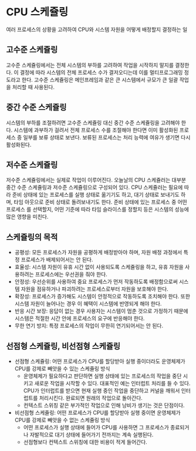 # CPU 스케쥴링
여러 프로세스의 상황을 고려하여 CPU와 시스템 자원을 어떻게 배정할지 결정하는 일

## 고수준 스케쥴링
고수준 스케쥴링에서는 전체 시스템의 부하를 고려하여 작업을 시작하지 말지를 결정한다. 이 결정에 따라 시스템의 전체 프로세스 수가 결저오디는데 이를
멀티프로그래밍 정도라고 한다. 고수준 스케쥴링은 메인프레임과 같은 큰 시스템에서 규모가 큰 일괄 작업을 처리할 때 사용된다.

## 중간 수준 스케쥴링
시스템의 부하를 조절하려면 고수준 스케쥴링 대신 중간 수준 스케쥴링을 고려해야 한다. 시스템에 과부하가 걸려서 전체 프로세스 수를 조절해야 한다면 이미 활성화된
프로세스 중 일부를 보류 상태로 보낸다. 보류된 프로세스는 처리 능력에 여유가 생기면 다시 활성화된다.

## 저수준 스케쥴링
저수준 스케쥴링에서는 실제로 작업이 이루어진다. 오늘날의 CPU 스케쥴러는 대부분 중간 수준 스케쥴링과 저수준 스케쥴링으로 구성되어 있다. CPU 스케쥴러는 필요에 따라
준비 상태에 있는 프로세스를 실행 상태로 옮기기도 하고, 대기 상태로 보내기도 하며, 타임 아웃으로 준비 상태로 돌려보내기도 한다. 준비 상태에 있는 프로세스 중 어떤 프로세스
를 선택할지, 어떤 기준에 따라 타임 슬라이스를 정할지 등은 시스템의 성능에 많은 영향을 미친다.

## 스케쥴링의 목적
- 공평성: 모든 프로세스가 자원을 공평하게 배정받아야 하며, 자원 배정 과정에서 특정 프로세스가 배제되어서는 안 된다.
- 효율성: 시스템 자원이 유휴 시간 없이 사용되도록 스케쥴링을 하고, 유휴 자원을 사용하려는 프로세스에는 우선권을 줘야 한다.
- 안정성: 우선순위를 사용하여 중요 프로세스가 먼저 작동하도록 배정함으로써 시스템 자원을 점유하거나 파괴하려는 프로세스로부터 자원을 보호해야 한다.
- 확장성: 프로세스가 증가해도 시스템이 안정적으로 작동하도록 조치해야 한다. 또한 시스템 자원이 늘어나는 경우 이 혜택이 시스템에 반영되게 해야 한다.
- 반응 시간 보장: 응답이 없는 경우 사용자는 시스템이 멈춘 것으로 가정하기 때문에 시스템은 적절한 시간 안에 프로세스의 요구에 반응해야 한다.
- 무한 연기 방지: 특정 프로세스의 작업이 무한히 연기되어서는 안 된다.


## 선점형 스케쥴링, 비선점형 스케쥴링
- 선점형 스케쥴링: 어떤 프로세스가 CPU를 할당받아 실행 중이더라도 운영체제가 CPU를 강제로 빼앗을 수 있는 스케쥴링 방식
  - 운영체제가 필요하다고 판단하면 실행 상태에 있는 프로세스의 작업을 중단 시키고 새로운 작업을 시작할 수 있다. 대표적인 예는 인터럽트 처리를 들 수 있다.
  CPU가 인터럽트를 받으면 현재 실행 중인 작업을 중단하고 커널을 깨워서 인터럽트를 처리시킨다. 완료되면 원래의 작업으로 돌아간다.
  - 컨텍스트 스위칭 같은 부가적인 작업으로 인해 낭비가 생기는 것은 단점이다.
- 비선점형 스케쥴링: 어떤 프로세스가 CPU를 할당받아 실행 중이면 운영체제가 CPU를 강제로 빼앗을 수 없는 스케쥴링 방식
  - 어떤 프로세스가 실행 상태에 들어가 CPU를 사용하면 그 프로세스가 종료되거나 자발적으로 대기 상태에 들어가기 전까지는 계속 실행된다.
  - 선점형보다 컨텍스트 스위칭에 대한 비용이 적게 들어간다.